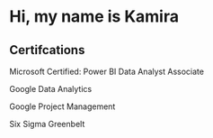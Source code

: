 <h1>Hi, my name is Kamira </h1>

<h2>Certifcations</h2>
<p>Microsoft Certified: Power BI Data Analyst Associate<p></p>
<p></p>Google Data Analytics<p></p>
<p></p>Google Project Management<p></p>
Six Sigma Greenbelt
<br />


<h2></h2>



<h2> </h2>



<h2></h2>


